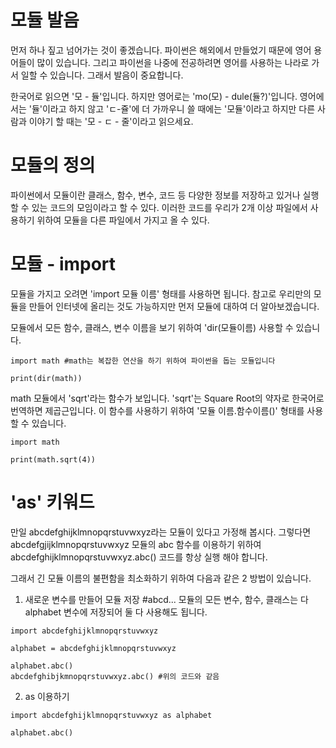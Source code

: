 # 모듈 발음
먼저 하나 짚고 넘어가는 것이 좋겠습니다. 파이썬은 해외에서 만들었기 때문에 영어 용어들이 많이 있습니다. 그리고 파이썬을 나중에 전공하려면 영어를 사용하는 나라로 가서 일할 수 있습니다. 그래서 발음이 중요합니다.

한국어로 읽으면 '모 - 듈'입니다. 하지만 영어로는 'mo(모) - dule(듈?)'입니다. 영어에서는 '듈'이라고 하지 않고 'ㄷ-쥴'에 더 가까우니 쓸 때에는 '모듈'이라고 하지만 다른 사람과 이야기 할 때는 '모 - ㄷ - 줄'이라고 읽으세요.

# 모듈의 정의
파이썬에서 모듈이란 클래스, 함수, 변수, 코드 등 다양한 정보를 저장하고 있거나 실행할 수 있는 코드의 모임이라고 할 수 있다. 이러한 코드를 우리가 2개 이상 파일에서 사용하기 위하여 모듈을 다른 파일에서 가지고 올 수 있다.

# 모듈 - import
모듈을 가지고 오려면 'import 모듈 이름' 형태를 사용하면 됩니다. 참고로 우리만의 모듈을 만들어 인터넷에 올리는 것도 가능하지만 먼저 모듈에 대하여 더 알아보겠습니다.

모듈에서 모든 함수, 클래스, 변수 이름을 보기 위하여 'dir(모듈이름) 사용할 수 있습니다.

```
import math #math는 복잡한 연산을 하기 위하여 파이썬을 돕는 모듈입니다

print(dir(math))
```

math 모듈에서 'sqrt'라는 함수가 보입니다. 'sqrt'는 Square Root의 약자로 한국어로 번역하면 제곱근입니다. 이 함수를 사용하기 위하여 '모듈 이름.함수이름()' 형태를 사용할 수 있습니다.

```
import math

print(math.sqrt(4))
```

# 'as' 키워드
만일 abcdefghijklmnopqrstuvwxyz라는 모듈이 있다고 가정해 봅시다. 그렇다면 abcdefgjijklmnopqrstuvwxyz 모듈의 abc 함수를 이용하기 위하여 abcdefghijklmnopqrstuvwxyz.abc() 코드를 항상 실행 해야 합니다.

그래서 긴 모듈 이름의 불편함을 최소화하기 위하여 다음과 같은 2 방법이 있습니다.

1. 새로운 변수를 만들어 모듈 저장
#abcd... 모듈의 모든 변수, 함수, 클래스는 다 alphabet 변수에 저장되어 둘 다 사용해도 됩니다.

```
import abcdefghijklmnopqrstuvwxyz

alphabet = abcdefghijklmnopqrstuvwxyz

alphabet.abc()
abcdefghibjkmnopqrstuvwxyz.abc() #위의 코드와 같음
```

2. as 이용하기
```
import abcdefghijklmnopqrstuvwxyz as alphabet

alphabet.abc()
```
